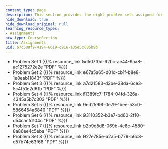 ```yaml
---
content_type: page
description: This section provides the eight problem sets assigned for the course.
hide_download: true
hide_download_original: null
learning_resource_types:
- Assignments
ocw_type: CourseSection
title: Assignments
uid: b7c500f9-4194-6619-c916-a35e5c085b9b
---
```


*   Problem Set 1 ({{% resource_link 5d507f0d-62bc-ae44-9aa8-ac1275272e2e "PDF" %}})
*   Problem Set 2 ({{% resource_link e67a5a65-d01d-cb1f-b8e8-1e8eab11843f "PDF" %}})
*   Problem Set 3 ({{% resource_link a7d21583-d3be-38da-6ce3-5c4f51e2d61b "PDF" %}})
*   Problem Set 4 ({{% resource_link f1389fc7-1784-04fd-326a-4345a5b7c303 "PDF" %}})
*   Problem Set 5 ({{% resource_link 9ed2599f-0e79-1bee-53c0-5866454a6840 "PDF" %}})
*   Problem Set 6 ({{% resource_link 93110352-b3e7-bd60-2f10-d54cacfd104c "PDF" %}})
*   Problem Set 7 ({{% resource_link b2b9d5d8-069b-4e8c-4580-8a86ee4c5eba "PDF" %}})
*   Problem Set 8 ({{% resource_link 927e785e-a2a5-b779-b6c8-d57b74e63f68 "PDF" %}})